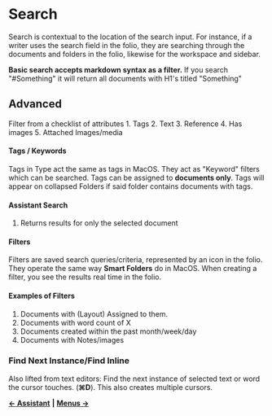 # Search

Search is contextual to the location of the search input. For instance, if a writer uses the search field in the folio, they are searching through the documents and folders in the folio, likewise for the workspace and sidebar.

**Basic search accepts markdown syntax as a filter.** If you search "\#Something" it will return all documents with H1's titled "Something"

## Advanced

Filter from a checklist of attributes 1. Tags 2. Text 3. Reference 4. Has images 5. Attached Images/media

#### Tags / Keywords

Tags in Type act the same as tags in MacOS. They act as "Keyword" filters which can be searched. Tags can be assigned to **documents only**. Tags will appear on collapsed Folders if said folder contains documents with tags.

#### Assistant Search

1. Returns results for only the selected document

#### Filters

Filters are saved search queries/criteria, represented by an icon in the folio. They operate the same way **Smart Folders** do in MacOS. When creating a filter, you see the results real time in the folio.

#### Examples of Filters

1. Documents with \(Layout\) Assigned to them.
2. Documents with word count of X
3. Documents created within the past month/week/day
4. Documents with Notes/images

### Find Next Instance/Find Inline

Also lifted from text editors: Find the next instance of selected text or word the cursor touches. \(**⌘D**\). This also creates multiple cursors.

[**← Assistant**](https://github.com/JEFLBROWN/Type/wiki/Assistant) **\|** [**Menus →**](https://github.com/JEFLBROWN/Type/wiki/Menus)

